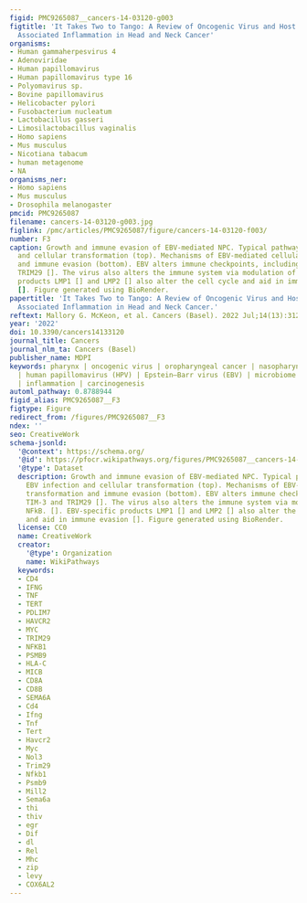 ```yaml
---
figid: PMC9265087__cancers-14-03120-g003
figtitle: 'It Takes Two to Tango: A Review of Oncogenic Virus and Host Microbiome
  Associated Inflammation in Head and Neck Cancer'
organisms:
- Human gammaherpesvirus 4
- Adenoviridae
- Human papillomavirus
- Human papillomavirus type 16
- Polyomavirus sp.
- Bovine papillomavirus
- Helicobacter pylori
- Fusobacterium nucleatum
- Lactobacillus gasseri
- Limosilactobacillus vaginalis
- Homo sapiens
- Mus musculus
- Nicotiana tabacum
- human metagenome
- NA
organisms_ner:
- Homo sapiens
- Mus musculus
- Drosophila melanogaster
pmcid: PMC9265087
filename: cancers-14-03120-g003.jpg
figlink: /pmc/articles/PMC9265087/figure/cancers-14-03120-f003/
number: F3
caption: Growth and immune evasion of EBV-mediated NPC. Typical pathway for EBV infection
  and cellular transformation (top). Mechanisms of EBV-mediated cellular transformation
  and immune evasion (bottom). EBV alters immune checkpoints, including TIM-3 and
  TRIM29 []. The virus also alters the immune system via modulation of NFkB. []. EBV-specific
  products LMP1 [] and LMP2 [] also alter the cell cycle and aid in immune evasion
  []. Figure generated using BioRender.
papertitle: 'It Takes Two to Tango: A Review of Oncogenic Virus and Host Microbiome
  Associated Inflammation in Head and Neck Cancer.'
reftext: Mallory G. McKeon, et al. Cancers (Basel). 2022 Jul;14(13):3120.
year: '2022'
doi: 10.3390/cancers14133120
journal_title: Cancers
journal_nlm_ta: Cancers (Basel)
publisher_name: MDPI
keywords: pharynx | oncogenic virus | oropharyngeal cancer | nasopharyngeal cancer
  | human papillomavirus (HPV) | Epstein–Barr virus (EBV) | microbiome | infection
  | inflammation | carcinogenesis
automl_pathway: 0.8788944
figid_alias: PMC9265087__F3
figtype: Figure
redirect_from: /figures/PMC9265087__F3
ndex: ''
seo: CreativeWork
schema-jsonld:
  '@context': https://schema.org/
  '@id': https://pfocr.wikipathways.org/figures/PMC9265087__cancers-14-03120-g003.html
  '@type': Dataset
  description: Growth and immune evasion of EBV-mediated NPC. Typical pathway for
    EBV infection and cellular transformation (top). Mechanisms of EBV-mediated cellular
    transformation and immune evasion (bottom). EBV alters immune checkpoints, including
    TIM-3 and TRIM29 []. The virus also alters the immune system via modulation of
    NFkB. []. EBV-specific products LMP1 [] and LMP2 [] also alter the cell cycle
    and aid in immune evasion []. Figure generated using BioRender.
  license: CC0
  name: CreativeWork
  creator:
    '@type': Organization
    name: WikiPathways
  keywords:
  - CD4
  - IFNG
  - TNF
  - TERT
  - PDLIM7
  - HAVCR2
  - MYC
  - TRIM29
  - NFKB1
  - PSMB9
  - HLA-C
  - MICB
  - CD8A
  - CD8B
  - SEMA6A
  - Cd4
  - Ifng
  - Tnf
  - Tert
  - Havcr2
  - Myc
  - Nol3
  - Trim29
  - Nfkb1
  - Psmb9
  - Mill2
  - Sema6a
  - thi
  - thiv
  - egr
  - Dif
  - dl
  - Rel
  - Mhc
  - zip
  - levy
  - COX6AL2
---
```

